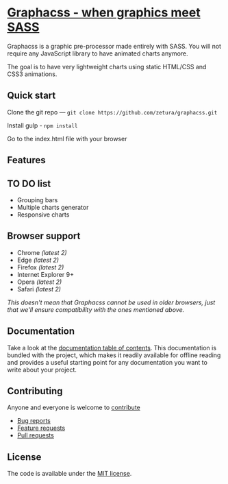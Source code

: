 # [Graphacss - when graphics meet SASS](https://github.com/zetura/graphacss)

Graphacss is a graphic pre-processor made entirely with SASS. You will not require any JavaScript library
to have animated charts anymore.

The goal is to have very lightweight charts using static HTML/CSS and CSS3 animations.

## Quick start

Clone the git repo — `git clone
                      https://github.com/zetura/graphacss.git`

Install gulp - `npm install`

Go to the index.html file with your browser

## Features

## TO DO list

* Grouping bars
* Multiple charts generator
* Responsive charts

## Browser support

* Chrome *(latest 2)*
* Edge *(latest 2)*
* Firefox *(latest 2)*
* Internet Explorer 9+
* Opera *(latest 2)*
* Safari *(latest 2)*

*This doesn't mean that Graphacss cannot be used in older browsers,
just that we'll ensure compatibility with the ones mentioned above.*


## Documentation

Take a look at the [documentation table of contents](dist/doc/TOC.md).
This documentation is bundled with the project, which makes it readily
available for offline reading and provides a useful starting point for
any documentation you want to write about your project.


## Contributing

Anyone and everyone is welcome to [contribute](CONTRIBUTING.md)

* [Bug reports](CONTRIBUTING.md#bugs)
* [Feature requests](CONTRIBUTING.md#features)
* [Pull requests](CONTRIBUTING.md#pull-requests)


## License

The code is available under the [MIT license](LICENSE.txt).
